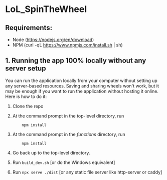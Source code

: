 # LoL_SpinTheWheel

## Requirements: 

* Node (https://nodejs.org/en/download)
* NPM (curl -qL https://www.npmjs.com/install.sh | sh)

## 1. Running the app 100% locally without any server setup ##

You can run the application locally from your computer without setting up any
server-based resources. Saving and sharing wheels won't work,
but it may be enough if you want to run the application
without hosting it online. Here is how to do it:

1. Clone the repo

1. At the command prompt in the top-level directory, run
    ```
        npm install
    ```
1. At the command prompt in the *functions* directory, run
    ```
        npm install
    ```
1. Go back up to the top-level directory.

1. Run ```build_dev.sh``` [or do the Windows equivalent]
1. Run ```npx serve ./dist``` [or any static file server like http-server or
caddy]
